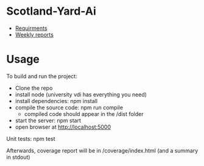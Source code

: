 # Scotland-Yard-Ai
*  [Requirments](/documentation/requirments.md)
* [Weekly reports](/documentation/reports)

# Usage
To build and run the project:
* Clone the repo
* install node (university vdi has everything you need)
* install dependencies: npm install
* compile the source code: npm run compile
  * compiled code should appear in the /dist folder
* start the server: npm start
* open browser at [http://localhost:5000](/http://localhost:5000)

Unit tests: npm test

Afterwards, coverage report will be in /coverage/index.html (and a summary in stdout)
